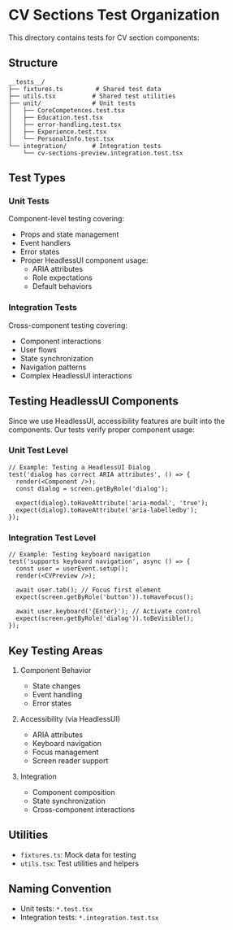 # CV Sections Test Organization

This directory contains tests for CV section components:

## Structure

```
__tests__/
├── fixtures.ts         # Shared test data
├── utils.tsx          # Shared test utilities
├── unit/              # Unit tests
│   ├── CoreCompetences.test.tsx
│   ├── Education.test.tsx
│   ├── error-handling.test.tsx
│   ├── Experience.test.tsx
│   └── PersonalInfo.test.tsx
└── integration/       # Integration tests
    └── cv-sections-preview.integration.test.tsx
```

## Test Types

### Unit Tests

Component-level testing covering:

- Props and state management
- Event handlers
- Error states
- Proper HeadlessUI component usage:
  - ARIA attributes
  - Role expectations
  - Default behaviors

### Integration Tests

Cross-component testing covering:

- Component interactions
- User flows
- State synchronization
- Navigation patterns
- Complex HeadlessUI interactions

## Testing HeadlessUI Components

Since we use HeadlessUI, accessibility features are built into the components. Our tests verify proper component usage:

### Unit Test Level

```tsx
// Example: Testing a HeadlessUI Dialog
test('dialog has correct ARIA attributes', () => {
  render(<Component />);
  const dialog = screen.getByRole('dialog');

  expect(dialog).toHaveAttribute('aria-modal', 'true');
  expect(dialog).toHaveAttribute('aria-labelledby');
});
```

### Integration Test Level

```tsx
// Example: Testing keyboard navigation
test('supports keyboard navigation', async () => {
  const user = userEvent.setup();
  render(<CVPreview />);

  await user.tab(); // Focus first element
  expect(screen.getByRole('button')).toHaveFocus();

  await user.keyboard('{Enter}'); // Activate control
  expect(screen.getByRole('dialog')).toBeVisible();
});
```

## Key Testing Areas

1. Component Behavior

   - State changes
   - Event handling
   - Error states

2. Accessibility (via HeadlessUI)

   - ARIA attributes
   - Keyboard navigation
   - Focus management
   - Screen reader support

3. Integration
   - Component composition
   - State synchronization
   - Cross-component interactions

## Utilities

- `fixtures.ts`: Mock data for testing
- `utils.tsx`: Test utilities and helpers

## Naming Convention

- Unit tests: `*.test.tsx`
- Integration tests: `*.integration.test.tsx`
